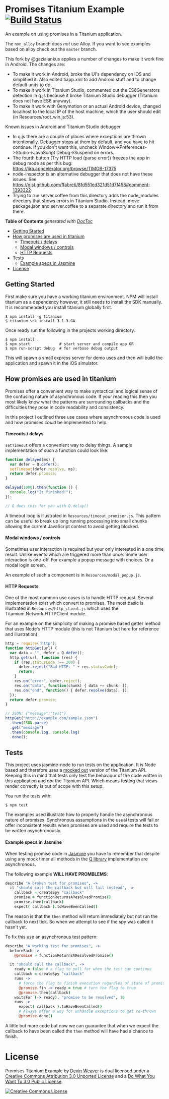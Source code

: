 # Promises Titanium Example [![Build Status](https://travis-ci.org/sukima/promises-titanium.png?branch=non_alloy)](https://travis-ci.org/sukima/promises-titanium)

An example on using promises in a Titanium application.

The `non_alloy` branch does *not* use Alloy. If you want to see examples based on alloy check out the `master` branch.

This fork by @gazialankus applies a number of changes to make it work fine in Android. The changes are: 

- To make it work in Android, broke the UI's dependency on iOS and simplified it. Also edited tiapp.xml to add Android stuff and to change default units to dp.
- To make it work in Titanium Studio, commented out the ES6Generators detection in q.js because it broke Titanium Studio debugger (Titanium does not have ES6 anyway).
- To make it work with Genymotion or an actual Android device, changed localhost to the local IP of the host machine, which the user should edit (in Resources/root_win.js:53).

Known issues in Android and Titanium Studio debugger

- In q.js there are a couple of places where exceptions are thrown intentionally. Debugger stops at them by default, and you have to hit continue. If you don't want this, uncheck Window->Preferences->Studio->JavaScript Debug->Suspend on errors.
- The fourth button (Try HTTP load (parse error)) freezes the app in debug mode as per this bug: https://jira.appcelerator.org/browse/TIMOB-17375
- node-inspector is an alternative debugger that does not have these issues. See https://gist.github.com/ffabreti/8fd551ed321d51d7f458#comment-1393322
- Trying to run server.coffee from this directory adds the node_modules directory that shows errors in Titanium Studio. Instead, move package.json and server.coffee to a separate directory and run it from there. 

**Table of Contents**  *generated with [DocToc](http://doctoc.herokuapp.com/)*

- [Getting Started](#getting-started)
- [How promises are used in titanium](#how-promises-are-used-in-titanium)
    - [Timeouts / delays](#timeouts--delays)
    - [Modal windows / controls](#modal-windows--controls)
    - [HTTP Requests](#http-requests)
- [Tests](#tests)
    - [Example specs in Jasmine](#example-specs-in-jasmine)
- [License](#license)

## Getting Started

First make sure you have a working titanium environment. NPM will install
titanium as a dependency however, it still needs to install the SDK manually.
It is recommended you install titanium globally first.

    $ npm install -g titanium
    $ titanium sdk install 3.1.3.GA

Once ready run the following in the projects working directory.

    $ npm install .
    $ npm start             # start server and compile app OR
    $ npm run-script debug  # for verbose debug output

This will spawn a small express server for demo uses and then will build the
application and spawn it in the iOS simulator.

## How promises are used in titanium

Promises offer a convenient way to make syntactical and logical sense of the
confusing nature of asynchronous code. If your reading this then you most
likely know what the patterns are surrounding callbacks and the difficulties
they pose in code readability and consistency.

In this project I outlined three use cases where asynchronous code is used and
how promises *could* be implemented to help.

#### Timeouts / delays

`setTimeout` offers a convenient way to delay things. A sample implementation
of such a function could look like:

```JavaScript
function delayed(ms) {
  var defer = Q.defer();
  setTimeout(defer.resolve, ms);
  return defer.promise;
}

delayed(1000).then(function () {
  console.log("It finished!");
});

// Q does this for you with Q.delay()
```

A timeout loop is illustrated in `Resources/timeout_promiser.js`. This pattern
can be useful to break up long running processing into small chunks allowing
the current JavaScript context to avoid getting blocked.

#### Modal windows / controls

Sometimes user interaction is required but your only interested in a one time
result. Unlike events which are triggered more than once. Some user interaction
is one-off. For example a popup message with choices. Or a modal login screen.

An example of such a component is in `Resources/modal_popup.js`.

#### HTTP Requests

One of the most common use cases is to handle HTTP request. Several
implementation exist which convert to promises. The most basic is illustrated
in `Resources/http_client.js` which uses the Titamium.Network.HTTPClient
module.

For an example on the simplicity of making a promise based getter method that
uses Node's HTTP module (this is not Titanium but here for reference and
illustration):

```JavaScript
http = require('http');
function httpGet(url) {
  var data = "", defer = Q.defer();
  http.get(url, function (res) {
    if (res.statusCode !== 200) {
      defer.reject("Bad HTTP: " + res.statusCode);
      return;
    }
    res.on("error", defer.reject);
    res.on("data", function(chunk) { data += chunk; });
    res.on("end", function() { defer.resolve(data); });
  });
  return defer.promise;
}

// JSON: {"message":"test"}
httpGet("http://example.com/sample.json")
  .then(JSON.parse)
  .get("message")
  .then(console.log, console.log)
  .done();
```

## Tests

This project uses jasmine-node to run tests on the application. It is Node
based and therefore uses a [mocked out][mockti] version of the Titanium API.
Keeping this in mind that tests only test the behaviour of the code written
in this application and *not* the Titanium API. Which means testing that
views render correctly is out of scope with this setup.

[mockti]: https://github.com/rf/mockti

You run the tests with:

    $ npm test

The examples used illustrate how to properly handle the asynchronous nature
of promises. Synchronous assumptions in the usual tests will fail or offer
inconsistent results when promises are used and require the tests to be
written asynchronously.

#### Example specs in Jasmine

When testing promise code in [Jasmine][] you have to remember that despite
using any mock timer all methods in the [Q library][q] implementation are
asynchronous.

[Jasmine]: http://pivotal.github.io/jasmine/
[q]: http://documentup.com/kriskowal/q/

The following example **WILL HAVE PROMBLEMS**:

```CoffeeScript
describe "A broken test for promises", ->
  it "should call the callback but will fail instead", ->
    callback = createSpy "callback"
    promise = functionReturnsAResolvedPromise()
    promise.then(callback)
    expect( callback ).toHaveBeenCalled()
```

The reason is that the `then` method will return immediately but not run the
callback to next tick. So when we attempt to see if the spy was called it
hasn't yet.

To fix this use an asynchronous test pattern:

```CoffeeScript
describe "A working test for promises", ->
  beforeEach ->
    @promise = functionReturnsAResolvedPromise()

  it "should call the callback", ->
    ready = false # a flag to poll for when the test can continue
    callback = createSpy "callback"
    runs ->
      # force the flag to finish execution regardles of state of promise.
      @promise.fin -> ready = true # turn the flag to true
      @promise.then(callback)
    waitsFor (-> ready), "promise to be resolved", 10
    runs ->
      expect( callback ).toHaveBeenCalled()
      # Always offer a way for unhandle exceptions to get re-thrown
      @promise.done()
```

A little but more code but now we can guarantee that when we expect the
callback to have been called the `then` method will have had a chance to
finish.

# License

Promises Titanium Example by [Devin Weaver](http://tritarget.org/)
is dual licensed under a [Creative Commons Attribution 3.0 Unported License](http://creativecommons.org/licenses/by/3.0/deed.en_US)
and a [Do What You Want To 3.0 Public License](http://tritarget.org/wywtpl/).

[![Creative Commons License](http://i.creativecommons.org/l/by/3.0/88x31.png)](http://creativecommons.org/licenses/by/3.0/deed.en_US)
